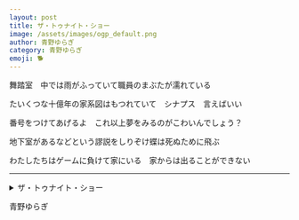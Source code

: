 ```yaml
---
layout: post
title: ザ・トゥナイト・ショー
image: /assets/images/ogp_default.png
author: 青野ゆらぎ
category: 青野ゆらぎ
emoji: 🐕
---
```


<div class="tanka-area"><div class="tanka">
<p>舞踏室　中では雨がふっていて職員のまぶたが濡れている</p>
<p>たいくつな十億年の家系図はもつれていて　シナプス　言えばいい</p>
<p>番号をつけてあげるよ　これ以上夢をみるのがこわいんでしょう？</p>
<p>地下室があるなどという謬説をしりぞけ蝶は死ぬために飛ぶ</p>
<p>わたしたちはゲームに負けて家にいる　家からは出ることができない</p></div></div>

---

<details><summary>ザ・トゥナイト・ショー</summary>
舞踏室　中では雨がふっていて職員のまぶたが濡れている<br />
息を吸って止めてください　家系図を頭のなかで食べてください<br />
地下室があるなどという謬説をしりぞけ蝶は死ぬために飛ぶ<br />
番号をつけてあげるよ　これ以上夢をみるのがこわいんでしょう？<br />
わたしたちはゲームに負けて家にいる　家からは出ることができない<br />
<br />
</details>

青野ゆらぎ
